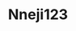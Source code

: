 ---
title: Nneji123
github: https://github.com/Nneji123
mode: dark
transition: 3s
archetype:
  - Little Bit of Everything
---